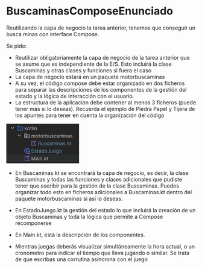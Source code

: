 # BuscaminasComposeEnunciado
Reutilizando la capa de negocio la tarea anterior, tenemos que conseguir un busca minas con  interface Compose. 

Se pide:
- Reutilizar obligatoriamente la capa de negocio  de la tarea anterior que se asume que es independiente de la E/S. Esto incluirá la clase Buscaminas y otras clases y funciones si fuera el caso
- La capa de negocio estará en un paquete motorbuscaminas
- A su vez, el código compose debe estar organizado en dos ficheros para separar las descripciones de los componentes de la gestión del estado y la lógica de interacción con el usuario.
- La estructura de la aplicación debe contener al menos 3 ficheros (puede tener más si lo deseas). Recuerda el ejemplo de Piedra Papel y Tijera de los apuntes para tener en cuenta la organización del código 

![estructura.png](estructura.png)

- En Buscaminas.kt se encontrará la capa de negocio, es decir, la clase Buscaminas y todas las funciones y clases adicionales que pudiste tener que escribir para la gestión de la clase Buscaminas. Puedes organizar todo esto en ficheros adicionales a Buscaminas.kt dentro del paquete motorbuscaminas si así lo deseas.
- En EstadoJuego.kt la gestión del estado lo que incluirá la creación de un objeto Buscaminas y toda la lógica que permite a Compose recomponerse
- En Main.kt, está la descripción de los componentes.


- Mientras juegas deberás visualizar simultáneamente la hora actual, o un cronometro para indicar el tiempo que lleva jugando o similar. Se trata de que escribas una corrutina asíncrona con el juego
  
